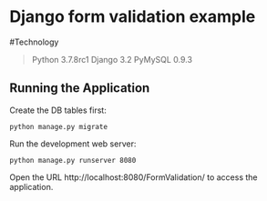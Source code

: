 # Django form validation example

#Technology
>Python 3.7.8rc1
>Django 3.2
>PyMySQL 0.9.3


## Running the Application

Create the DB tables first:
```
python manage.py migrate
```
Run the development web server:
```
python manage.py runserver 8080
```
Open the URL http://localhost:8080/FormValidation/ to access the application.

